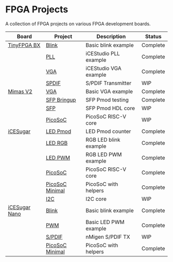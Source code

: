 # FPGA Projects
A collection of FPGA projects on various FPGA development boards.

| Board                                 | Project                                                                                        | Description           | Status   |
|---------------------------------------|------------------------------------------------------------------------------------------------|-----------------------|----------|
| [TinyFPGA BX](https://git.io/JqHP9)   | [Blink](https://github.com/sam210723/fpga/tree/master/tinyfpga-bx/blink)                       | Basic blink example   | Complete |
|                                       | [PLL](https://github.com/sam210723/fpga/tree/master/tinyfpga-bx/pll)                           | iCEStudio PLL example | Complete |
|                                       | [VGA](https://github.com/sam210723/fpga/tree/master/tinyfpga-bx/vga)                           | iCEStudio VGA example | Complete |
|                                       | [SPDIF](https://github.com/sam210723/fpga/tree/master/tinyfpga-bx/spdif)                       | S/PDIF Transmitter    | WIP      |
| [Mimas V2](https://bit.ly/3bJLmcm)    | [VGA](https://github.com/sam210723/fpga/tree/master/mimas-v2/vga)                              | Basic VGA example     | Complete |
|                                       | [SFP Bringup](https://github.com/sam210723/fpga/tree/master/mimas-v2/sfp-bringup)              | SFP Pmod testing      | Complete |
|                                       | [SFP](https://github.com/sam210723/fpga/tree/master/mimas-v2/sfp)                              | SFP Pmod HDL core     | WIP      |
|                                       | [PicoSoC](https://github.com/sam210723/fpga/tree/master/mimas-v2/picosoc)                      | PicoSoC RISC-V core   | WIP      |
| [iCESugar](https://git.io/JqHPY)      | [LED Pmod](https://github.com/sam210723/fpga/tree/master/icesugar/led_pmod)                    | LED Pmod counter      | Complete |
|                                       | [LED RGB](https://github.com/sam210723/fpga/tree/master/icesugar/led_rgb)                      | RGB LED blink example | Complete |
|                                       | [LED PWM](https://github.com/sam210723/fpga/tree/master/icesugar/led_pwm)                      | RGB LED PWM example   | Complete |
|                                       | [PicoSoC](https://github.com/sam210723/fpga/tree/master/icesugar/picosoc)                      | PicoSoC RISC-V core   | Complete |
|                                       | [PicoSoC Minimal](https://github.com/sam210723/fpga/tree/master/icesugar/picosoc-minimal)      | PicoSoC with helpers  | Complete |
|                                       | [I2C](https://github.com/sam210723/fpga/tree/master/icesugar/i2c)                              | I2C core              | WIP      |
| [iCESugar Nano](https://git.io/JqHiX) | [Blink](https://github.com/sam210723/fpga/tree/master/icesugar-nano/blink)                     | Basic blink example   | Complete |
|                                       | [PWM](https://github.com/sam210723/fpga/tree/master/icesugar-nano/pwm)                         | Basic LED PWM example | Complete |
|                                       | [S/PDIF](https://github.com/sam210723/fpga/tree/master/icesugar-nano/spdif)                    | nMigen S/PDIF TX      | WIP      |
|                                       | [PicoSoC Minimal](https://github.com/sam210723/fpga/tree/master/icesugar-nano/picosoc-minimal) | PicoSoC with helpers  | Complete |
